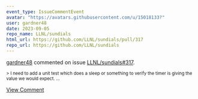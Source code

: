 ```yaml
---
event_type: IssueCommentEvent
avatar: "https://avatars.githubusercontent.com/u/15018133?"
user: gardner48
date: 2023-09-05
repo_name: LLNL/sundials
html_url: https://github.com/LLNL/sundials/pull/317
repo_url: https://github.com/LLNL/sundials
---
```


<a href='https://github.com/gardner48' target='_blank'>gardner48</a> commented on issue <a href='https://github.com/LLNL/sundials/pull/317' target='_blank'>LLNL/sundials#317</a>.

<small>> I need to add a unit test which does a sleep or something to verify the timer is giving the value we would expect....</small>

<a href='https://github.com/LLNL/sundials/pull/317' target='_blank'>View Comment</a>